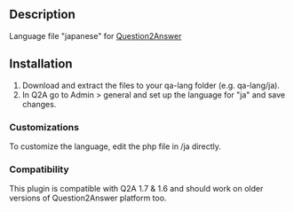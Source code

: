 ## Description

Language file "japanese" for [Question2Answer](http://www.question2answer.org/)

## Installation

1. Download and extract the files to your qa-lang folder (e.g. qa-lang/ja).
2. In Q2A go to Admin > general and set up the language for "ja" and save changes.

### Customizations

To customize the language, edit the php file in /ja directly.

### Compatibility

This plugin is compatible with Q2A 1.7 & 1.6 and should work on older versions of Question2Answer platform too.



